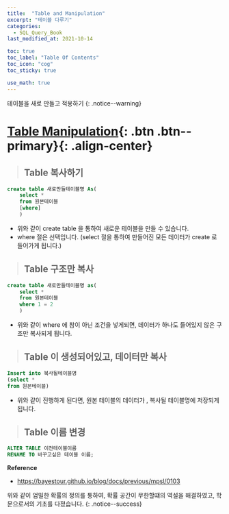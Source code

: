 ```yaml
---
title:  "Table and Manipulation"
excerpt: "테이블 다루기"
categories:
  - SQL_Query_Book
last_modified_at: 2021-10-14

toc: true
toc_label: "Table Of Contents"
toc_icon: "cog"
toc_sticky: true

use_math: true
---
```


 테이블을 새로 만들고 적용하기
{: .notice--warning}

# [Table Manipulation](#link){: .btn .btn--primary}{: .align-center}

> ## Table 복사하기

```sql
create table 새로만들테이블명 As(
	select * 
    from 원본테이블
    [where]
	)
```

- 위와 같이 create table 을 통하여 새로운 테이블을 만들 수 있습니다. 
- where 절은 선택입니다. (select 절을 통하여 만들어진 모든 데이터가 create 로 들어가게 됩니다.)

> ## Table 구조만 복사

```sql
create table 새로만들테이블명 as(
	select * 
	from 원본테이블
    where 1 = 2
	)
```

- 위와 같이 where 에 참이 아닌 조건을 넣게되면, 데이터가 하나도 들어있지 않은 구조만 복사되게 됩니다.

> ## Table 이 생성되어있고, 데이터만 복사

```sql
Insert into 복사될테이블명 
(select * 
from 원본테이블)
```

- 위와 같이 진행하게 된다면, 원본 테이블의 데이터가 , 복사될 테이블명에 저장되게 됩니다.

> ## Table 이름 변경

```sql
ALTER TABLE 이전테이블이름
RENAME TO 바꾸고싶은 테이블 이름; 
```

**Reference**

- <https://bayestour.github.io/blog/docs/previous/mpsl/0103>

위와 같이 엄밀한 확률의 정의를 통하여, 확률 공간이 무한할떄의 역설을 해결하였고, 학문으로서의 기초를 다졌습니다.
{: .notice--success}



